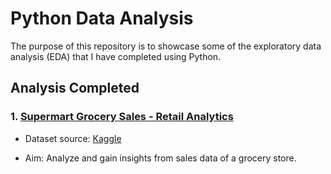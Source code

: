 # Python Data Analysis

The purpose of this repository is to showcase some of the exploratory data analysis (EDA) that I have completed using Python.

## Analysis Completed

<h3> 1. <a href="https://github.com/nrsfqh/Python_EDA/blob/4a534f6e1cf6fd650b2fb67cdf957a03828f9a8f/EDA_Groceries.ipynb"> Supermart Grocery Sales - Retail Analytics </a> </h3>

  - Dataset source: <a href="https://www.kaggle.com/datasets/mohamedharris/supermart-grocery-sales-retail-analytics-dataset?datasetId=2260653&sortBy=dateRun&tab=profile"> Kaggle </a> 
 
  - Aim: Analyze and gain insights from sales data of a grocery store. 

